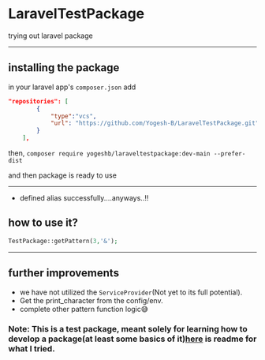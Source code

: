 # LaravelTestPackage
trying out laravel package

_____

## installing the package
in your laravel app's `composer.json` add
```json
"repositories": [
        {
            "type":"vcs",
            "url": "https://github.com/Yogesh-B/LaravelTestPackage.git"
        }
    ],
```
then,
`composer require yogeshb/laraveltestpackage:dev-main --prefer-dist`

and then package is ready to use

____
- defined alias successfully....anyways..!!
## how to use it?
```php
TestPackage::getPattern(3,'&');
```
____
## further improvements
- we have not utilized the `ServiceProvider`(Not yet to its full potential). 
- Get the print_character from the config/env.
- complete other pattern function logic😅


### Note: This is a test package, meant solely for learning how to develop a package(at least some basics of it)[here](./developing.md) is readme for what I tried.